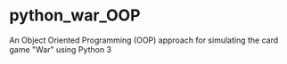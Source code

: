 # python_war_OOP
An Object Oriented Programming (OOP) approach for simulating the card game "War" using Python 3
